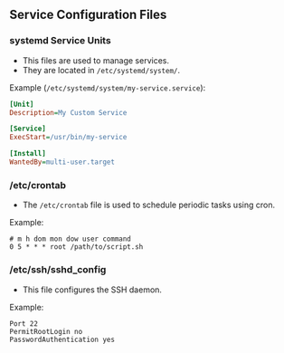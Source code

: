 ## Service Configuration Files

### systemd Service Units

- This files are used to manage services.
- They are located in `/etc/systemd/system/`.

Example (`/etc/systemd/system/my-service.service`):
```ini
[Unit]
Description=My Custom Service

[Service]
ExecStart=/usr/bin/my-service

[Install]
WantedBy=multi-user.target
```

### /etc/crontab

- The `/etc/crontab` file is used to schedule periodic tasks using cron.

Example:
```
# m h dom mon dow user command
0 5 * * * root /path/to/script.sh
```

### /etc/ssh/sshd_config

- This file configures the SSH daemon.

Example:
```
Port 22
PermitRootLogin no
PasswordAuthentication yes
```

